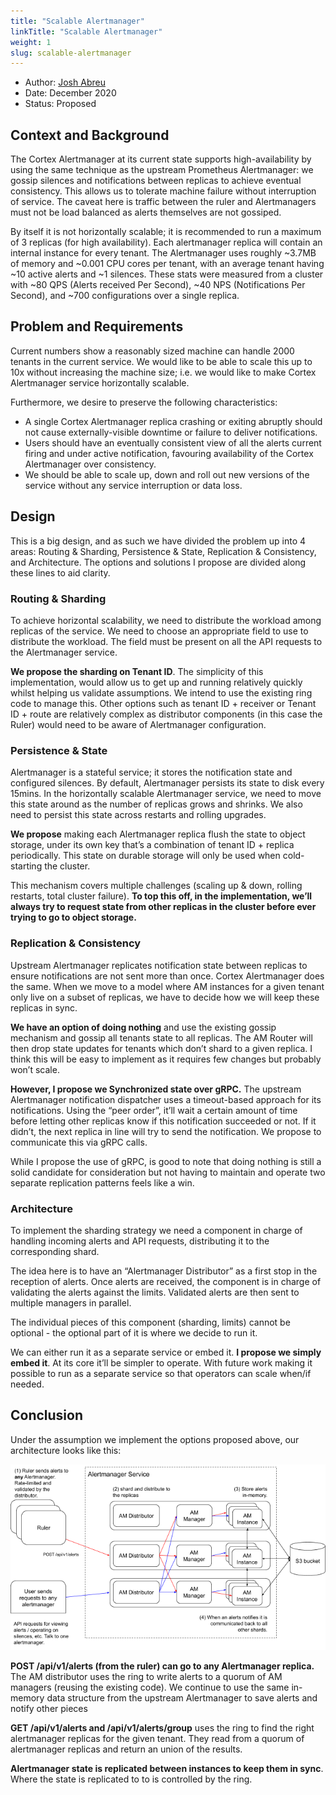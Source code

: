 ```yaml
---
title: "Scalable Alertmanager"
linkTitle: "Scalable Alertmanager"
weight: 1
slug: scalable-alertmanager
---
```


- Author: [Josh Abreu](https://github.com/gotjosh)
- Date: December 2020
- Status: Proposed

## Context and Background

The Cortex Alertmanager at its current state supports high-availability by using the same technique as the upstream Prometheus Alertmanager: we gossip silences and notifications between replicas to achieve eventual consistency. This allows us to tolerate machine failure without interruption of service. The caveat here is traffic between the ruler and Alertmanagers must not be load balanced as alerts themselves are not gossiped.

By itself it is not horizontally scalable; it is recommended to run a maximum of 3 replicas (for high availability). Each alertmanager replica will contain an internal instance for every tenant. The Alertmanager uses roughly ~3.7MB of memory and ~0.001 CPU cores per tenant, with an average tenant having ~10 active alerts and ~1 silences. These stats were measured from a cluster with ~80 QPS (Alerts received Per Second), ~40 NPS (Notifications Per Second), and ~700 configurations over a single replica.


## Problem and Requirements

Current numbers show a reasonably sized machine can handle 2000 tenants in the current service. We would like to be able to scale this up to 10x without increasing the machine size; i.e. we would like to make Cortex Alertmanager service horizontally scalable.

Furthermore, we desire to preserve the following characteristics:

- A single Cortex Alertmanager replica crashing or exiting abruptly should not cause externally-visible downtime or failure to deliver notifications.
- Users should have an eventually consistent view of all the alerts current firing and under active notification, favouring availability of the Cortex Alertmanager over consistency.
- We should be able to scale up, down and roll out new versions of the service without any service interruption or data loss.

## Design

This is a big design, and as such we have divided the problem up into 4 areas: Routing & Sharding, Persistence & State, Replication & Consistency, and Architecture. The options and solutions I propose are divided along these lines to aid clarity.

### Routing & Sharding

To achieve horizontal scalability, we need to distribute the workload among replicas of the service. We need to choose an appropriate field to use to distribute the workload. The field must be present on all the API requests to the Alertmanager service.

**We propose the sharding on Tenant ID**. The simplicity of this implementation, would allow us to get up and running relatively quickly whilst helping us validate assumptions. We intend to use the existing ring code to manage this. Other options such as tenant ID + receiver or Tenant ID + route are relatively complex as distributor components (in this case the Ruler) would need to be aware of Alertmanager configuration.

### Persistence & State

Alertmanager is a stateful service; it stores the notification state and configured silences. By default, Alertmanager persists its state to disk every 15mins.  In the horizontally scalable Alertmanager service, we need to move this state around as the number of replicas grows and shrinks.  We also need to persist this state across restarts and rolling upgrades.

**We propose** making each Alertmanager replica flush the state to object storage, under its own key that’s a combination of tenant ID + replica periodically. This state on durable storage will only be used when cold-starting the cluster.

This mechanism covers multiple challenges (scaling up & down, rolling restarts, total cluster failure). **To top this off, in the implementation, we’ll always try to request state from other replicas in the cluster before ever trying to go to object storage.**

### Replication & Consistency

Upstream Alertmanager replicates notification state between replicas to ensure notifications are not sent more than once. Cortex Alertmanager does the same.  When we move to a model where AM instances for a given tenant only live on a subset of replicas, we have to decide how we will keep these replicas in sync.

**We have an option of doing nothing** and use the existing gossip mechanism and gossip all tenants state to all replicas. The AM Router will then drop state updates for tenants which don’t shard to a given replica. I think this will be easy to implement as it requires  few changes but probably won’t scale.

**However, I propose we Synchronized state over gRPC.** The upstream Alertmanager notification dispatcher uses a timeout-based approach for its notifications. Using the “peer order”, it’ll wait a certain amount of time before letting other replicas know if this notification succeeded or not. If it didn’t, the next replica in line will try to send the notification. We propose to communicate this via gRPC calls.

While I propose the use of gRPC, is good to note that doing nothing is still a solid candidate for consideration but not having to maintain and operate two separate replication patterns feels like a win.

### Architecture

To implement the sharding strategy we need a component in charge of handling incoming alerts and API requests, distributing it to the corresponding shard. 

The idea here is to have an “Alertmanager Distributor” as a first stop in the reception of alerts. Once alerts are received, the component is in charge of validating the alerts against the limits. Validated alerts are then sent to multiple managers in parallel.

The individual pieces of this component (sharding, limits) cannot be optional - the optional part of it is where we decide to run it.

We can either run it as a separate service or embed it. **I propose we simply embed it**. At its core it’ll be simpler to operate. With future work making it possible to run as a separate service so that operators can scale when/if needed.


## Conclusion

Under the assumption we implement the options proposed above, our architecture looks like this:

![Scalable Alertmanager Architecture](img/scalable-am.png)

**POST /api/v1/alerts (from the ruler) can go to any Alertmanager replica.** The AM distributor uses the ring to write alerts to a quorum of AM managers (reusing the existing code). We continue to use the same in-memory data structure from the upstream Alertmanager to save alerts and notify other pieces

**GET /api/v1/alerts and /api/v1/alerts/group** uses the ring to find the right alertmanager replicas for the given tenant. They read from a quorum of alertmanager replicas and return an union of the results.

**Alertmanager state is replicated between instances to keep them in sync**. Where the state is replicated to to is controlled by the ring.
